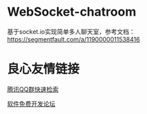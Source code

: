 # WebSocket-chatroom
基于socket.io实现简单多人聊天室，参考文档：https://segmentfault.com/a/1190000011538416


 # 良心友情链接

[腾讯QQ群快速检索](http://u.720life.cn/s/8cf73f7c)

[软件免费开发论坛](http://u.720life.cn/s/bbb01dc0)